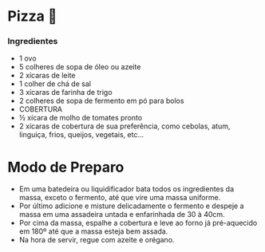# Pizza :pizza:

### Ingredientes

- 1 ovo
- 5 colheres de sopa de óleo ou azeite
- 2 xícaras de leite
- 1 colher de chá de sal
- 3 xícaras de farinha de trigo
- 2 colheres de sopa de fermento em pó para bolos
- COBERTURA
- ½ xícara de molho de tomates pronto
- 2 xícaras de cobertura de sua preferência, como cebolas, atum, linguiça, frios, queijos, vegetais, etc...

# Modo de Preparo

- Em uma batedeira ou liquidificador bata todos os ingredientes da massa, exceto o fermento, até que vire uma massa uniforme.
- Por último adicione e misture delicadamente o fermento e despeje a massa em uma assadeira untada e enfarinhada de 30 à 40cm.
- Por cima da massa, espalhe a cobertura e leve ao forno já pré-aquecido em 180º até que a massa esteja bem assada.
- Na hora de servir, regue com azeite e orégano.

